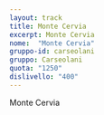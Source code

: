 ```yaml
---
layout: track
title: Monte Cervia
excerpt: Monte Cervia
nome:  "Monte Cervia"
gruppo-id: carseolani
gruppo: Carseolani
quota: "1250"
dislivello: "400"
---
```


Monte Cervia
